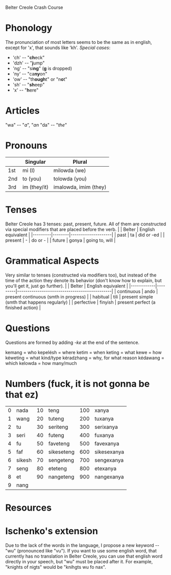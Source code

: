 Belter Creole Crash Course

# Phonology
The pronunciation of most letters seems to be the same as in english, except for 'x', that sounds like 'kh'.
*Special cases*:
 - 'ch' -- "**ch**eck"
 - 'dzh' -- "**j**ump"
 - 'ng' -- "si**ng**" (**g** is dropped)
 - 'ny' -- "ca**ny**on"
 - 'ow' -- "th**ough**t" or "n**o**t"
 - 'sh' -- "**sh**eep"
 - 'x' -- "**h**ere"

# Articles
"wa" -- "*a*", "*an*
"da" -- "*the*"

# Pronouns
|     | Singular     | Plural                |
|-----|--------------|-----------------------|
| 1st | mi (I)       | milowda (we)          |
| 2nd | to (you)     | tolowda (you)         |
| 3rd | im (they/it) | imalowda, imim (they) |

# Tenses
Belter Creole has 3 tenses: past, present, future. All of them are constructed via special modifiers that are placed before the verb.
|         | Belter | English equivalent |
|---------|--------|--------------------|
| past    | ta     | did or -ed         |
| present | -      | do or -            |
| future  | gonya  | going to, will     |

# Grammatical Aspects
Very similar to tenses (constructed via modifiers too), but instead of the time of the action they denote its behavior (don't know how to explain, but you'll get it, just go further).
|            | Belter  | English equivalent                           |
|------------|---------|----------------------------------------------|
| continuous | ando    | present continuous (smth in progress)        |
| habitual   | tili    | present simple (smth that happens regularly) |
| perfective | finyish | present perfect (a finished action)          |

# Questions
Questions are formed by adding *-ke* at the end of the sentence.

kemang = who
kepelésh = where
ketim = when
keting = what
kewe = how
kéweting = what kind/type
kéradzhang = why, for what reason
kédawang = which
kelowda = how many/much

# Numbers (fuck, it is not gonna be that ez)
|   |        |    |            |     |             |
|---|--------|----|------------|-----|-------------|
| 0 | nada   | 10 | teng       | 100 | xanya       |
| 1 | wang   | 20 | tuteng     | 200 | tuxanya     |
| 2 | tu     | 30 | seriteng   | 300 | serixanya   |
| 3 | seri   | 40 | futeng     | 400 | fuxanya     |
| 4 | fu     | 50 | faveteng   | 500 | favexanya   |
| 5 | faf    | 60 | sikeseteng | 600 | sikesexanya |
| 6 | sikesh | 70 | sengeteng  | 700 | sengexanya  |
| 7 | seng   | 80 | eteteng    | 800 | etexanya    |
| 8 | et     | 90 | nangeteng  | 900 | nangexanya  |
| 9 | nang   |    |            |     |             |


# Resources
[Dictionary]: https://docs.google.com/spreadsheets/d/18EYF96hf9d3huND26ztVmf12w713HD2gl9oCIfXBkyo/edit#gid=0
[Wiki]: https://en.wikipedia.org/wiki/Belter_Creole
[Fandom]: https://expanse.fandom.com/wiki/Belter_Creole
[Small course]: https://app.memrise.com/course/1102952/belter-creole/1/

# Ischenko's extension
Due to the lack of the words in the language, I propose a new keyword -- "wu" (pronounced like "vu"). If you want to use some english word, that currently has no translation in Belter Creole, you can use that english word directly in your speech, but "wu" must be placed after it.
For example, "knights of nigts" would be "knihgts wu fo nax".
